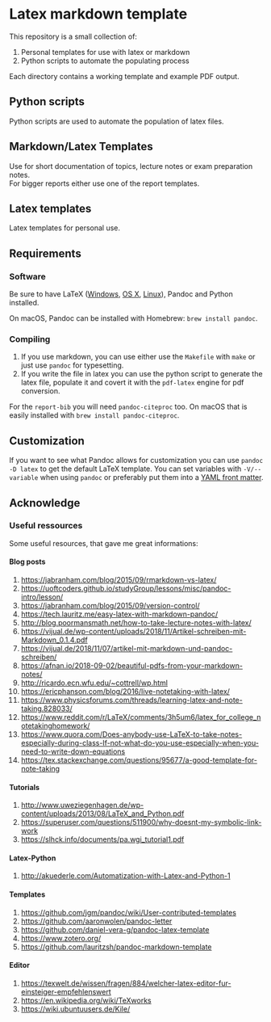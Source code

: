 # Latex markdown template

This repository is a small collection of:

1. Personal templates for use with latex or markdown
2. Python scripts to automate the populating process

Each directory contains a working template and example PDF output.

## Python scripts

Python scripts are used to automate the population of latex files.

## Markdown/Latex Templates

Use for short documentation of topics, lecture notes or exam preparation notes.  
For bigger reports either use one of the report templates.

## Latex templates

Latex templates for personal use.

## Requirements

### Software

Be sure to have LaTeX ([Windows](http://miktex.org/), [OS X](https://tug.org/mactex/),
[Linux](http://latex-project.org/)), Pandoc and Python installed.

On macOS, Pandoc can be installed with Homebrew: `brew install pandoc`.

### Compiling

1. If you use markdown, you can use either use the `Makefile` with `make` or just use `pandoc` for typesetting.
2. If you write the file in latex you can use the python script to generate the latex file, populate it and covert it with the `pdf-latex` engine for pdf conversion.

For the `report-bib` you will need `pandoc-citeproc` too. On macOS that is easily installed with
`brew install pandoc-citeproc`.

## Customization

If you want to see what Pandoc allows for customization you can use `pandoc -D latex` to get the
default LaTeX template. You can set variables with `-V/--variable` when using `pandoc` or preferably
put them into a [YAML front matter](http://assemble.io/docs/YAML-front-matter.html).

## Acknowledge

### Useful ressources

Some useful resources, that gave me great informations:

#### Blog posts

1. https://jabranham.com/blog/2015/09/rmarkdown-vs-latex/
2. https://uoftcoders.github.io/studyGroup/lessons/misc/pandoc-intro/lesson/
3. https://jabranham.com/blog/2015/09/version-control/
4. https://tech.lauritz.me/easy-latex-with-markdown-pandoc/
5. http://blog.poormansmath.net/how-to-take-lecture-notes-with-latex/
6. https://vijual.de/wp-content/uploads/2018/11/Artikel-schreiben-mit-Markdown_0.1.4.pdf
7. https://vijual.de/2018/11/07/artikel-mit-markdown-und-pandoc-schreiben/
8. https://afnan.io/2018-09-02/beautiful-pdfs-from-your-markdown-notes/
9. http://ricardo.ecn.wfu.edu/~cottrell/wp.html
10. https://ericphanson.com/blog/2016/live-notetaking-with-latex/
11. https://www.physicsforums.com/threads/learning-latex-and-note-taking.828033/
12. https://www.reddit.com/r/LaTeX/comments/3h5um6/latex_for_college_notetakinghomework/
13. https://www.quora.com/Does-anybody-use-LaTeX-to-take-notes-especially-during-class-If-not-what-do-you-use-especially-when-you-need-to-write-down-equations
14. https://tex.stackexchange.com/questions/95677/a-good-template-for-note-taking

#### Tutorials

1. http://www.uweziegenhagen.de/wp-content/uploads/2013/08/LaTeX_and_Python.pdf
2. https://superuser.com/questions/511900/why-doesnt-my-symbolic-link-work
3. https://slhck.info/documents/pa.wgi_tutorial1.pdf

#### Latex-Python

1. http://akuederle.com/Automatization-with-Latex-and-Python-1

#### Templates

1. https://github.com/jgm/pandoc/wiki/User-contributed-templates
2. https://github.com/aaronwolen/pandoc-letter
3. https://github.com/daniel-vera-g/pandoc-latex-template
4. https://www.zotero.org/
5. https://github.com/lauritzsh/pandoc-markdown-template

#### Editor

1. https://texwelt.de/wissen/fragen/884/welcher-latex-editor-fur-einsteiger-empfehlenswert
2. https://en.wikipedia.org/wiki/TeXworks
2. https://wiki.ubuntuusers.de/Kile/
